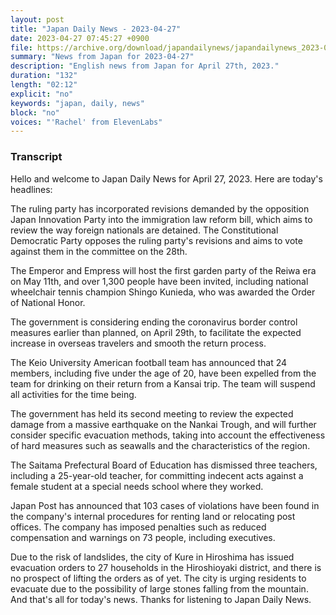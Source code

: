 ```yaml
---
layout: post
title: "Japan Daily News - 2023-04-27"
date: 2023-04-27 07:45:27 +0900
file: https://archive.org/download/japandailynews/japandailynews_2023-04-27.mp3
summary: "News from Japan for 2023-04-27"
description: "English news from Japan for April 27th, 2023."
duration: "132"
length: "02:12"
explicit: "no"
keywords: "japan, daily, news"
block: "no"
voices: "'Rachel' from ElevenLabs"
---
```


### Transcript

Hello and welcome to Japan Daily News for April 27, 2023. Here are today's headlines:

The ruling party has incorporated revisions demanded by the opposition Japan Innovation Party into the immigration law reform bill, which aims to review the way foreign nationals are detained. The Constitutional Democratic Party opposes the ruling party's revisions and aims to vote against them in the committee on the 28th.

The Emperor and Empress will host the first garden party of the Reiwa era on May 11th, and over 1,300 people have been invited, including national wheelchair tennis champion Shingo Kunieda, who was awarded the Order of National Honor.

The government is considering ending the coronavirus border control measures earlier than planned, on April 29th, to facilitate the expected increase in overseas travelers and smooth the return process.

The Keio University American football team has announced that 24 members, including five under the age of 20, have been expelled from the team for drinking on their return from a Kansai trip. The team will suspend all activities for the time being.

The government has held its second meeting to review the expected damage from a massive earthquake on the Nankai Trough, and will further consider specific evacuation methods, taking into account the effectiveness of hard measures such as seawalls and the characteristics of the region.

The Saitama Prefectural Board of Education has dismissed three teachers, including a 25-year-old teacher, for committing indecent acts against a female student at a special needs school where they worked.

Japan Post has announced that 103 cases of violations have been found in the company's internal procedures for renting land or relocating post offices. The company has imposed penalties such as reduced compensation and warnings on 73 people, including executives.

Due to the risk of landslides, the city of Kure in Hiroshima has issued evacuation orders to 27 households in the Hiroshioyaki district, and there is no prospect of lifting the orders as of yet. The city is urging residents to evacuate due to the possibility of large stones falling from the mountain. And that's all for today's news. Thanks for listening to Japan Daily News.
